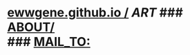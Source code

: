 # [ewwgene.github.io /](https://ewwgene.github.io/) _ART_ ### [ABOUT/](https://ewwgene.github.io/)<br> ### [MAIL_TO:](mailto:r0cam@me.com)<br> 